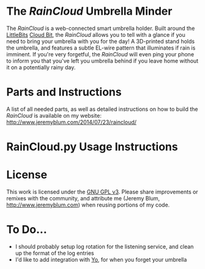 The *RainCloud* Umbrella Minder
=============================
The *RainCloud* is a web-connected smart umbrella holder. Built around the [LittleBits](http://www.shareasale.com/r.cfm?u=966033&b=601008&m=53280&afftrack=&urllink=www%2Elittlebits%2Ecc) [Cloud Bit](http://www.shareasale.com/r.cfm?u=966033&b=601008&m=53280&afftrack=&urllink=littlebits%2Ecc%2Fcloud), the *RainCloud* allows you to tell with a glance if you need to bring your umbrella with you for the day! A 3D-printed stand holds the umbrella, and features a subtle EL-wire pattern that illuminates if rain is imminent. If you're very forgetful, the *RainCloud* will even ping your phone to inform you that you've left you umbrella behind if you leave home without it on a potentially rainy day.

Parts and Instructions
======================
A list of all needed parts, as well as detailed instructions on how to build the *RainCloud* is available on my website: <http://www.jeremyblum.com/2014/07/23/raincloud/>

RainCloud.py Usage Instructions
===============================

License
=======
This work is licensed under the [GNU GPL v3](http://www.gnu.org/licenses/gpl.html).
Please share improvements or remixes with the community, and attribute me (Jeremy Blum, <http://www.jeremyblum.com>) when reusing portions of my code.

To Do...
========
* I should probably setup log rotation for the listening service, and clean up the format of the log entries
* I'd like to add integration with [Yo](http://www.justyo.co/), for when you forget your umbrella

